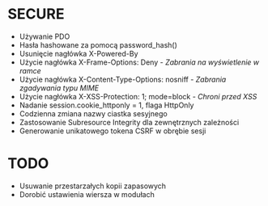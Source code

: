 # SECURE #
* Używanie PDO
* Hasła hashowane za pomocą password_hash()
* Usunięcie nagłówka X-Powered-By
* Użycie nagłówka X-Frame-Options: Deny - _Zabrania na wyświetlenie w ramce_
* Użycie nagłówka X-Content-Type-Options: nosniff - _Zabrania zgadywania typu MIME_
* Użycie nagłówka X-XSS-Protection: 1; mode=block - _Chroni przed XSS_
* Nadanie session.cookie_httponly = 1, flaga HttpOnly
* Codzienna zmiana nazwy ciastka sesyjnego
* Zastosowanie Subresource Integrity dla zewnętrznych zależności
* Generowanie unikatowego tokena CSRF w obrębie sesji

# TODO #
* Usuwanie przestarzałych kopii zapasowych
* Dorobić ustawienia wiersza w modułach
